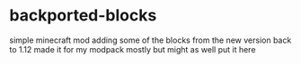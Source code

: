 # backported-blocks
simple minecraft mod adding some of the blocks from the new version back to 1.12 made it for my modpack mostly but might as well put it here
